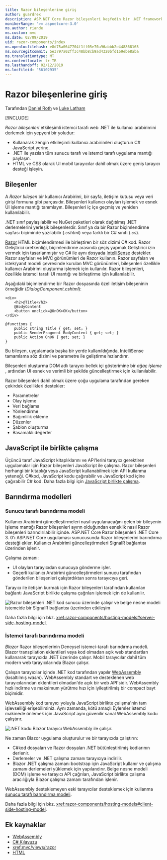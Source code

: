 ```yaml
---
title: Razor bileşenlerine giriş
author: guardrex
description: ASP.NET Core Razor bileşenleri keşfedin bir .NET framework kullanarak web C#/Razor ve HTML.
monikerRange: '>= aspnetcore-3.0'
ms.author: riande
ms.custom: mvc
ms.date: 02/09/2019
uid: razor-components/index
ms.openlocfilehash: e8d75a0647704f1ff05e70a96abbb2e448868165
ms.sourcegitcommit: 5e3797a02ff3c48bb8cb9ad4320bfd169ebe8aba
ms.translationtype: MT
ms.contentlocale: tr-TR
ms.lasthandoff: 02/12/2019
ms.locfileid: "56102935"
---
```

# <a name="introduction-to-razor-components"></a>Razor bileşenlerine giriş

Tarafından [Daniel Roth](https://github.com/danroth27) ve [Luke Latham](https://github.com/guardrex)

[!INCLUDE[](~/includes/razor-components-preview-notice.md)]

*Razor bileşenleri* etkileşimli istemci tarafı web .NET ile kullanıcı arabirimini derlemek için yepyeni bir yoludur:

* Kullanarak zengin etkileşimli kullanıcı arabirimleri oluşturun C# JavaScript yerine.
* .NET ile yazılan tüm sunucu tarafı ve istemci tarafı uygulama mantığı paylaşın.
* HTML ve CSS olarak UI mobil tarayıcılar dahil olmak üzere geniş tarayıcı desteği işleyin.

## <a name="components"></a>Bileşenler

A *Razor bileşen* bir kullanıcı Arabirimi, bir sayfa, iletişim kutusu veya veri girişi formuna gibi parçasıdır. Bileşenleri kullanıcı olayları işlemek ve esnek UI işleme mantığı tanımlayın. Bileşenleri iç içe geçmiş ve yeniden kullanılabilir.

.NET sınıf paylaşılabilir ve NuGet paketleri olarak dağıtılmış .NET derlemelerini yerleşik bileşenlerdir. Sınıf ya da bir Razor biçimlendirme sayfası biçiminde yazılabilir (*.cshtml*) veya farklı bir C# sınıfı (*.cs*).

[Razor](xref:mvc/views/razor) HTML biçimlendirmesi ile birleştiren bir söz dizimi C# kod. Razor Geliştirici üretkenliği, biçimlendirme arasında geçiş yapmak Geliştirici izin vermek için tasarlanmıştır ve C# ile aynı dosyada [IntelliSense](/visualstudio/ide/using-intellisense) destekler. Razor sayfaları ve MVC görünümleri de Razor kullanın. Razor sayfaları ve istek/yanıt modeli çevresinde kurulan MVC görünümleri, bileşenleri özellikle kullanıcı Arabirimi oluşturma işlemek için kullanılır. Razor bileşenleri, özellikle istemci tarafı UI mantığı ve birleştirme için kullanılabilir.

Aşağıdaki biçimlendirme bir Razor dosyasında özel iletişim bileşeninin örneğidir (*DialogComponent.cshtml*):

```cshtml
<div>
    <h2>@Title</h2>
    @BodyContent
    <button onclick=@OnOK>OK</button>
</div>

@functions {
    public string Title { get; set; }
    public RenderFragment BodyContent { get; set; }
    public Action OnOK { get; set; }
}
```

Bu bileşen, uygulamada başka bir yerde kullanıldığında, IntelliSense tamamlama söz dizimi ve parametre ile geliştirme hızlandırır.

Bileşenleri oluşturma DOM adlı tarayıcı bellek içi gösterimine bir *ağaç işleme* , ardından UI esnek ve verimli bir şekilde güncelleştirmek için kullanılabilir.

Razor bileşenleri dahil olmak üzere çoğu uygulama tarafından gereken çekirdek özellikleri destekler:

* Parametreler
* Olay işleme
* Veri bağlama
* Yönlendirme
* Bağımlılık ekleme
* Düzenler
* Şablon oluşturma
* Basamaklı değerler

## <a name="javascript-interop"></a>JavaScript ile birlikte çalışma

Üçüncü taraf JavaScript kitaplıklarını ve API'lerini tarayıcı gerektiren uygulamalar için Razor bileşenleri JavaScript ile çalışma. Razor bileşenleri herhangi bir kitaplığı veya JavaScript kullanabilmek için API kullanma yeteneği. C#kod, JavaScript kodu çağırabilir ve JavaScript kod içine çağırabilir C# kod. Daha fazla bilgi için [JavaScript birlikte çalışma](xref:razor-components/javascript-interop).

## <a name="hosting-models"></a>Barındırma modelleri

### <a name="server-side-hosting-model"></a>Sunucu tarafı barındırma modeli

Kullanıcı Arabirimi güncelleştirmeleri nasıl uygulanacağını gelen bir bileşenin işleme mantığı Razor bileşenleri ayırın olduğundan esneklik nasıl Razor bileşenleri barındırılabilir içinde. ASP.NET Core Razor bileşenleri .NET Core 3. 0'ı ASP.NET Core uygulaması sunucusunda Razor bileşenlerini barındırma desteği ekler. Kullanıcı Arabirimi güncelleştirmeleri SignalR bağlantısı üzerinden işlenir.

Çalışma zamanı:

* UI olayları tarayıcıdan sunucuya gönderme işler.
* Geçerli kullanıcı Arabirimi güncelleştirmeleri sunucu tarafından gönderilen bileşenleri çalıştırdıktan sonra tarayıcıya geri.

Tarayıcı ile iletişim kurmak için Razor bileşenleri tarafından kullanılan bağlantı JavaScript birlikte çalışma çağrıları işlemek için de kullanılır.

![Razor bileşenleri .NET kod sunucu üzerinde çalışır ve belge nesne modeli istemcide bir SignalR bağlantısı üzerinden etkileşim](index/_static/aspnet-core-razor-components.png)

Daha fazla bilgi için bkz. <xref:razor-components/hosting-models#server-side-hosting-model>.

### <a name="client-side-hosting-model"></a>İstemci tarafı barındırma modeli

*Blazor* Razor bileşenlerinin Deneysel istemci-tarafı barındırma modeli. Blazor transpilation eklentileri veya kod olmadan açık web standartları kullanarak tarayıcıda .NET üzerinde çalışır. Mobil tarayıcılar dahil tüm modern web tarayıcılarında Blazor çalışır.

Çalışan tarayıcılar içinde .NET kod tarafından yapılır [WebAssembly](http://webassembly.org) (kısaltılmış *wasm*). WebAssembly standart ve desteklenen web tarayıcılarından eklentileri olmadan'de açık bir web API'sidir. WebAssembly hızlı indirme ve maksimum yürütme hızı için iyileştirilmiş bir compact bayt biçimidir.

WebAssembly kod tarayıcı yoluyla JavaScript birlikte çalışma'nin tam işlevselliği erişebilirsiniz. Aynı zamanda, kötü amaçlı Eylemler istemci makinede önlemek için JavaScript aynı güvenilir sanal WebAssembly kodu çalıştırır.

![.NET kodu Blazor tarayıcı WebAssembly ile çalışır.](index/_static/blazor.png)

Ne zaman Blazor uygulama oluşturulur ve bir tarayıcıda çalıştırın:

* C#kod dosyaları ve Razor dosyaları .NET bütünleştirilmiş kodlarının derlenir.
* Derlemeler ve .NET çalışma zamanı tarayıcıya indirilir.
* Blazor .NET çalışma zamanı bootstrap için JavaScript kullanır ve çalışma zamanı derlemeleri yüklemek için yapılandırır. Belge nesne modeli (DOM) işleme ve tarayıcı API çağrıları, JavaScript birlikte çalışma aracılığıyla Blazor çalışma zamanı tarafından işlenir.

WebAssembly desteklemeyen eski tarayıcılar desteklemek için kullanma [sunucu tarafı barındırma modeli](#server-side-hosting-model).

Daha fazla bilgi için bkz. <xref:razor-components/hosting-models#client-side-hosting-model>.

## <a name="additional-resources"></a>Ek kaynaklar

* [WebAssembly](http://webassembly.org/)
* [C# Kılavuzu](/dotnet/csharp/)
* <xref:mvc/views/razor>
* [HTML](https://www.w3.org/html/)
